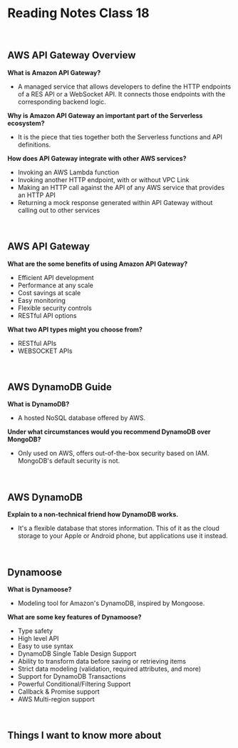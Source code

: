 # Reading Notes Class 18

<br>

## AWS API Gateway Overview

**What is Amazon API Gateway?**

- A managed service that allows developers to define the HTTP endpoints of a RES API or a WebSocket API. It connects those endpoints with the corresponding backend logic.

**Why is Amazon API Gateway an important part of the Serverless ecosystem?**

- It is the piece that ties together both the Serverless functions and API definitions.

**How does API Gateway integrate with other AWS services?**

- Invoking an AWS Lambda function
- Invoking another HTTP endpoint, with or without VPC Link
- Making an HTTP call against the API of any AWS service that provides an HTTP API
- Returning a mock response generated within API Gateway without calling out to other services

<br>

## AWS API Gateway

**What are the some benefits of using Amazon API Gateway?**

- Efficient API development
- Performance at any scale
- Cost savings at scale
- Easy monitoring
- Flexible security controls
- RESTful API options

**What two API types might you choose from?**

- RESTful APIs
- WEBSOCKET APIs

<br>

## AWS DynamoDB Guide

**What is DynamoDB?**

- A hosted NoSQL database offered by AWS.

**Under what circumstances would you recommend DynamoDB over MongoDB?**

- Only used on AWS, offers out-of-the-box security based on IAM. MongoDB's default security is not.

<br>

## AWS DynamoDB

**Explain to a non-technical friend how DynamoDB works.**

- It's a flexible database that stores information. This of it as the cloud storage to your Apple or Android phone, but applications use it instead.

<br>

## Dynamoose

**What is Dynamoose?**

- Modeling tool for Amazon's DynamoDB, inspired by Mongoose.

**What are some key features of Dynamoose?**

- Type safety
- High level API
- Easy to use syntax
- DynamoDB Single Table Design Support
- Ability to transform data before saving or retrieving items
- Strict data modeling (validation, required attributes, and more)
- Support for DynamoDB Transactions
- Powerful Conditional/Filtering Support
- Callback & Promise support
- AWS Multi-region support

<br>

## Things I want to know more about
